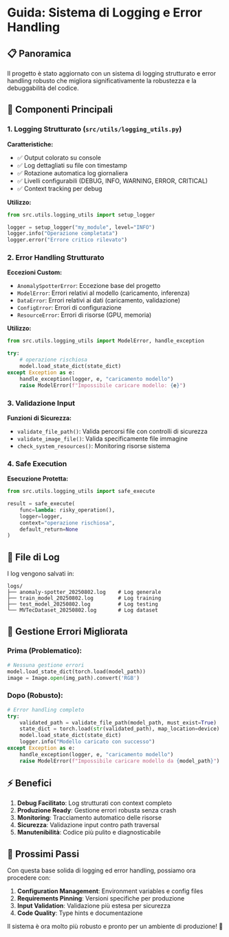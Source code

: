 # Guida: Sistema di Logging e Error Handling

## 📋 Panoramica

Il progetto è stato aggiornato con un sistema di logging strutturato e error handling robusto che migliora significativamente la robustezza e la debuggabilità del codice.

## 🔧 Componenti Principali

### 1. Logging Strutturato (`src/utils/logging_utils.py`)

**Caratteristiche:**
- ✅ Output colorato su console
- ✅ Log dettagliati su file con timestamp
- ✅ Rotazione automatica log giornaliera
- ✅ Livelli configurabili (DEBUG, INFO, WARNING, ERROR, CRITICAL)
- ✅ Context tracking per debug

**Utilizzo:**
```python
from src.utils.logging_utils import setup_logger

logger = setup_logger("my_module", level="INFO")
logger.info("Operazione completata")
logger.error("Errore critico rilevato")
```

### 2. Error Handling Strutturato

**Eccezioni Custom:**
- `AnomalySpotterError`: Eccezione base del progetto
- `ModelError`: Errori relativi al modello (caricamento, inferenza)
- `DataError`: Errori relativi ai dati (caricamento, validazione)
- `ConfigError`: Errori di configurazione
- `ResourceError`: Errori di risorse (GPU, memoria)

**Utilizzo:**
```python
from src.utils.logging_utils import ModelError, handle_exception

try:
    # operazione rischiosa
    model.load_state_dict(state_dict)
except Exception as e:
    handle_exception(logger, e, "caricamento modello")
    raise ModelError(f"Impossibile caricare modello: {e}")
```

### 3. Validazione Input

**Funzioni di Sicurezza:**
- `validate_file_path()`: Valida percorsi file con controlli di sicurezza
- `validate_image_file()`: Valida specificamente file immagine
- `check_system_resources()`: Monitoring risorse sistema

### 4. Safe Execution

**Esecuzione Protetta:**
```python
from src.utils.logging_utils import safe_execute

result = safe_execute(
    func=lambda: risky_operation(),
    logger=logger,
    context="operazione rischiosa",
    default_return=None
)
```

## 📁 File di Log

I log vengono salvati in:
```
logs/
├── anomaly-spotter_20250802.log    # Log generale
├── train_model_20250802.log        # Log training
├── test_model_20250802.log         # Log testing
└── MVTecDataset_20250802.log       # Log dataset
```

## 🚨 Gestione Errori Migliorata

### Prima (Problematico):
```python
# Nessuna gestione errori
model.load_state_dict(torch.load(model_path))
image = Image.open(img_path).convert('RGB')
```

### Dopo (Robusto):
```python
# Error handling completo
try:
    validated_path = validate_file_path(model_path, must_exist=True)
    state_dict = torch.load(str(validated_path), map_location=device)
    model.load_state_dict(state_dict)
    logger.info("Modello caricato con successo")
except Exception as e:
    handle_exception(logger, e, "caricamento modello")
    raise ModelError(f"Impossibile caricare modello da {model_path}")
```

## ⚡ Benefici

1. **Debug Facilitato**: Log strutturati con context completo
2. **Produzione Ready**: Gestione errori robusta senza crash
3. **Monitoring**: Tracciamento automatico delle risorse
4. **Sicurezza**: Validazione input contro path traversal
5. **Manutenibilità**: Codice più pulito e diagnosticabile

## 🎯 Prossimi Passi

Con questa base solida di logging ed error handling, possiamo ora procedere con:

1. **Configuration Management**: Environment variables e config files
2. **Requirements Pinning**: Versioni specifiche per produzione
3. **Input Validation**: Validazione più estesa per sicurezza
4. **Code Quality**: Type hints e documentazione

Il sistema è ora molto più robusto e pronto per un ambiente di produzione! 🚀
